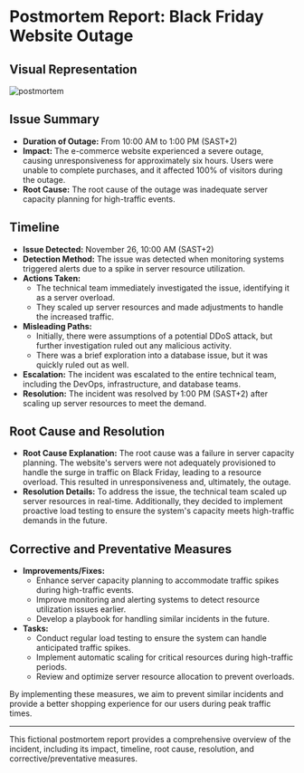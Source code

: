 # Postmortem Report: Black Friday Website Outage

## Visual Representation

![postmortem](https://github.com/lebogangolifant/alx-system_engineering-devops/assets/61240044/acf97457-2f7e-48b8-8f19-7caea696633f)

## Issue Summary

- **Duration of Outage:** From 10:00 AM to 1:00 PM (SAST+2)
- **Impact:** The e-commerce website experienced a severe outage, causing unresponsiveness for approximately six hours. Users were unable to complete purchases, and it affected 100% of visitors during the outage.
- **Root Cause:** The root cause of the outage was inadequate server capacity planning for high-traffic events.

## Timeline

- **Issue Detected:** November 26, 10:00 AM (SAST+2)
- **Detection Method:** The issue was detected when monitoring systems triggered alerts due to a spike in server resource utilization. 
- **Actions Taken:**
    - The technical team immediately investigated the issue, identifying it as a server overload.
    - They scaled up server resources and made adjustments to handle the increased traffic.
- **Misleading Paths:**
    - Initially, there were assumptions of a potential DDoS attack, but further investigation ruled out any malicious activity.
    - There was a brief exploration into a database issue, but it was quickly ruled out as well.
- **Escalation:** The incident was escalated to the entire technical team, including the DevOps, infrastructure, and database teams.
- **Resolution:** The incident was resolved by 1:00 PM (SAST+2) after scaling up server resources to meet the demand.

## Root Cause and Resolution

- **Root Cause Explanation:** The root cause was a failure in server capacity planning. The website's servers were not adequately provisioned to handle the surge in traffic on Black Friday, leading to a resource overload. This resulted in unresponsiveness and, ultimately, the outage.
- **Resolution Details:** To address the issue, the technical team scaled up server resources in real-time. Additionally, they decided to implement proactive load testing to ensure the system's capacity meets high-traffic demands in the future.

## Corrective and Preventative Measures

- **Improvements/Fixes:**
    - Enhance server capacity planning to accommodate traffic spikes during high-traffic events.
    - Improve monitoring and alerting systems to detect resource utilization issues earlier.
    - Develop a playbook for handling similar incidents in the future.
- **Tasks:**
    - Conduct regular load testing to ensure the system can handle anticipated traffic spikes.
    - Implement automatic scaling for critical resources during high-traffic periods.
    - Review and optimize server resource allocation to prevent overloads.

By implementing these measures, we aim to prevent similar incidents and provide a better shopping experience for our users during peak traffic times.

---

This fictional postmortem report provides a comprehensive overview of the incident, including its impact, timeline, root cause, resolution, and corrective/preventative measures. 

